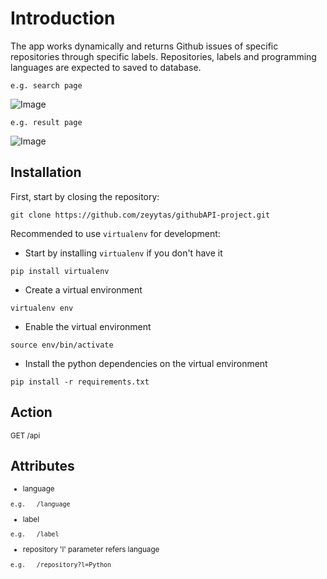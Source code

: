 
<h1>Introduction</h1> 

The app works dynamically and returns Github issues of specific repositories through specific labels.
Repositories, labels and programming languages are expected to saved to database.

```e.g. search page ```  

![Image](/projectapp/static/images/search_page.png?raw=true "search page")

```e.g. result page ``` 


![Image](/projectapp/static/images/result_page.png?raw=true "result page")

## Installation

First, start by closing the repository:

```
git clone https://github.com/zeyytas/githubAPI-project.git
```

Recommended to use `virtualenv` for development:

- Start by installing `virtualenv` if you don't have it
```
pip install virtualenv
```

- Create a virtual environment
```
virtualenv env
```

- Enable the virtual environment
```
source env/bin/activate
```

- Install the python dependencies on the virtual environment
```
pip install -r requirements.txt
```

## Action
<small>
   
GET         /api </small>

## Attributes

<small>
   
   - language

   ```e.g.   /language```


   - label

   ```e.g.   /label```
   
   
   - repository
   'l' parameter refers language
   
   ```e.g.   /repository?l=Python```
   
</small>
